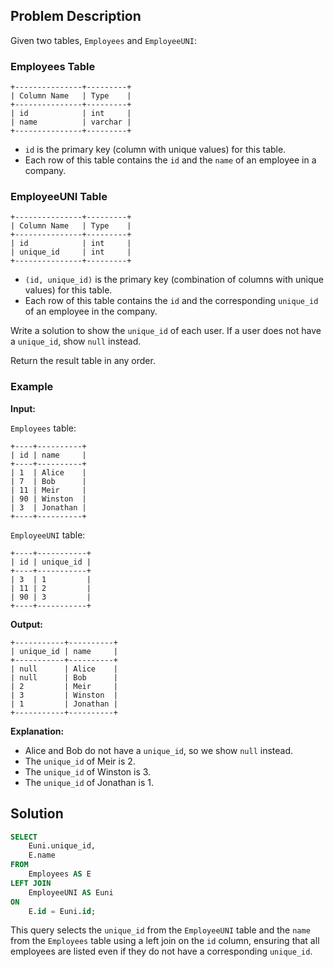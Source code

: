 ## Problem Description

Given two tables, `Employees` and `EmployeeUNI`:

### Employees Table

```
+---------------+---------+
| Column Name   | Type    |
+---------------+---------+
| id            | int     |
| name          | varchar |
+---------------+---------+
```

- `id` is the primary key (column with unique values) for this table.
- Each row of this table contains the `id` and the `name` of an employee in a company.

### EmployeeUNI Table

```
+---------------+---------+
| Column Name   | Type    |
+---------------+---------+
| id            | int     |
| unique_id     | int     |
+---------------+---------+
```

- `(id, unique_id)` is the primary key (combination of columns with unique values) for this table.
- Each row of this table contains the `id` and the corresponding `unique_id` of an employee in the company.

Write a solution to show the `unique_id` of each user. If a user does not have a `unique_id`, show `null` instead.

Return the result table in any order.

### Example

**Input:**

`Employees` table:
```
+----+----------+
| id | name     |
+----+----------+
| 1  | Alice    |
| 7  | Bob      |
| 11 | Meir     |
| 90 | Winston  |
| 3  | Jonathan |
+----+----------+
```

`EmployeeUNI` table:
```
+----+-----------+
| id | unique_id |
+----+-----------+
| 3  | 1         |
| 11 | 2         |
| 90 | 3         |
+----+-----------+
```

**Output:**
```
+-----------+----------+
| unique_id | name     |
+-----------+----------+
| null      | Alice    |
| null      | Bob      |
| 2         | Meir     |
| 3         | Winston  |
| 1         | Jonathan |
+-----------+----------+
```

**Explanation:** 
- Alice and Bob do not have a `unique_id`, so we show `null` instead.
- The `unique_id` of Meir is 2.
- The `unique_id` of Winston is 3.
- The `unique_id` of Jonathan is 1.

## Solution

```sql
SELECT 
    Euni.unique_id, 
    E.name 
FROM  
    Employees AS E
LEFT JOIN 
    EmployeeUNI AS Euni
ON 
    E.id = Euni.id;
```

This query selects the `unique_id` from the `EmployeeUNI` table and the `name` from the `Employees` table using a left join on the `id` column, ensuring that all employees are listed even if they do not have a corresponding `unique_id`.